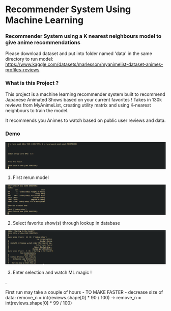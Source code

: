 # Recommender System Using Machine Learning

### Recommender System using a K nearest neighbours model to give anime recommendations

Please download dataset and put into folder named 'data' in the same directory to run model: 
https://www.kaggle.com/datasets/marlesson/myanimelist-dataset-animes-profiles-reviews

### What is this Project ?

This project is a machine learning recommender system built to recommend Japanese Animated Shows based on your current favorites !
Takes in 130k reviews from MyAnimeList, creating utility matrix and using K-nearest neighbours to train the model.

It recommends you Animes to watch based on public user reviews and data.

### Demo
![step 1](https://github.com/SeanMiffuine/RecommenderSystemAnime/blob/main/step1.png?raw=true)

1. First rerun model

![step 2](https://github.com/SeanMiffuine/RecommenderSystemAnime/blob/main/step2.png?raw=true)

2. Select favorite show(s) through lookup in database

![step 3](https://github.com/SeanMiffuine/RecommenderSystemAnime/blob/main/step3.png?raw=true)

3. Enter selection and watch ML magic !


.


First run may take a couple of hours - TO MAKE FASTER - decrease size of data: remove_n = int(reviews.shape[0] * 90 / 100) -> remove_n = int(reviews.shape[0] * 99 / 100)
